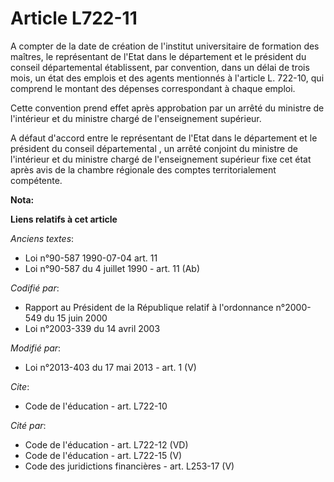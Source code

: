 # Article L722-11

A compter de la date de création de l'institut universitaire de formation des maîtres, le représentant de l'Etat dans le
département et le président du conseil départemental  établissent, par convention, dans un délai de trois mois, un état des
emplois et des agents mentionnés à l'article L. 722-10, qui comprend le montant des dépenses correspondant à chaque emploi. 

Cette convention prend effet après approbation par un arrêté du ministre de l'intérieur et du ministre chargé de
l'enseignement supérieur. 

A défaut d'accord entre le représentant de l'Etat dans le département et le président du conseil départemental , un arrêté
conjoint du ministre de l'intérieur et du ministre chargé de l'enseignement supérieur fixe cet état après avis de la chambre
régionale des comptes territorialement compétente.

**Nota:**



**Liens relatifs à cet article**

_Anciens textes_:

  - Loi n°90-587 1990-07-04 art. 11
  - Loi n°90-587 du 4 juillet 1990 - art. 11 (Ab)

_Codifié par_:

  - Rapport au Président de la République relatif à l'ordonnance n°2000-549 du 15 juin 2000
  - Loi n°2003-339 du 14 avril 2003

_Modifié par_:

  - Loi n°2013-403 du 17 mai 2013 - art. 1 (V)

_Cite_:

  - Code de l'éducation - art. L722-10

_Cité par_:

  - Code de l'éducation - art. L722-12 (VD)
  - Code de l'éducation - art. L722-15 (V)
  - Code des juridictions financières - art. L253-17 (V)
